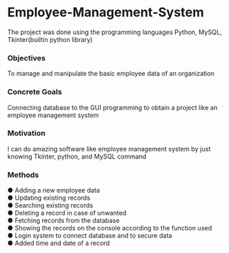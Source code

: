 # Employee-Management-System
The project was done using the programming languages 
Python, MySQL, Tkinter(builtin python library)
### Objectives
To manage and manipulate the basic employee data of an 
organization
### Concrete Goals
Connecting database to the GUI programming to obtain a 
project like an employee management system
### Motivation
I can do amazing software like employee management system by 
just knowing Tkinter, python, and MySQL command

### Methods
● Adding a new employee data</br>
● Updating existing records</br>
● Searching existing records</br>
● Deleting a record in case of unwanted</br>
● Fetching records from the database</br>
● Showing the records on the console according to the function used</br>
● Login system to connect database and to secure data</br>
● Added time and date of a record

